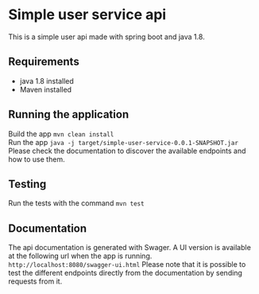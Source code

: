 # Simple user service api

This is a simple user api made with spring boot and java 1.8.

## Requirements
 - java 1.8 installed
 - Maven installed

## Running the application
Build  the app `mvn clean install`  
Run the app `java -j target/simple-user-service-0.0.1-SNAPSHOT.jar`  
Please check the documentation to discover the available endpoints and how to use them.

## Testing
Run the tests with the command  `mvn test`

## Documentation
The api documentation is generated with Swager. A UI version is available
at the following url when the app is running. `http://localhost:8080/swagger-ui.html` 
Please note that it is possible to test the different endpoints
directly from the documentation by sending requests from it.

